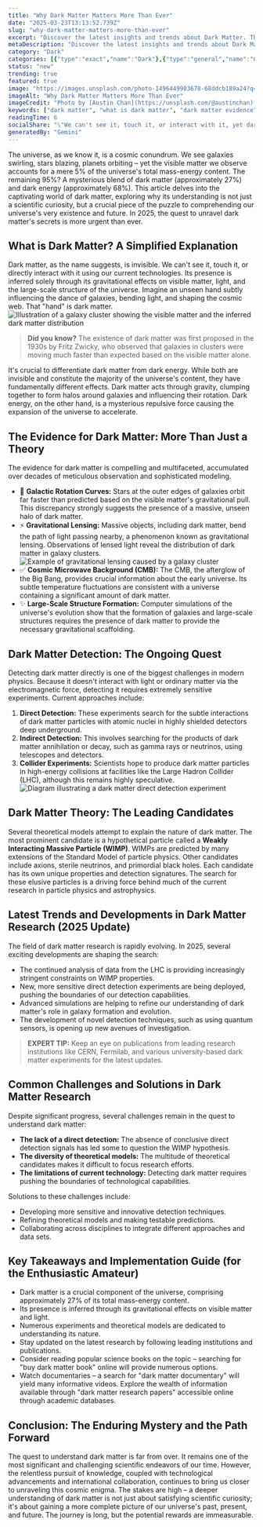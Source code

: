```yaml
---
title: "Why Dark Matter Matters More Than Ever"
date: "2025-03-23T13:13:52.739Z"
slug: "why-dark-matter-matters-more-than-ever"
excerpt: "Discover the latest insights and trends about Dark Matter. This comprehensive guide covers everything you need to know about Dark Matter in 2025."
metaDescription: "Discover the latest insights and trends about Dark Matter. This comprehensive guide covers everything you need to know about Dark Matter in 2025."
category: "Dark"
categories: [{"type":"exact","name":"Dark"},{"type":"general","name":"Cosmology"},{"type":"medium","name":"Astrophysics"},{"type":"specific","name":"Galaxy Rotation"},{"type":"niche","name":"Gravitational Lensing"}]
status: "new"
trending: true
featured: true
image: "https://images.unsplash.com/photo-1496449903678-68ddcb189a24?q=85&w=1200&fit=max&fm=webp&auto=compress"
imageAlt: "Why Dark Matter Matters More Than Ever"
imageCredit: "Photo by [Austin Chan](https://unsplash.com/@austinchan) on Unsplash"
keywords: ["dark matter", "what is dark matter", "dark matter evidence", "dark matter detection", "dark matter theory", "dark matter explained simply", "buy dark matter book", "dark matter research papers", "dark matter documentary", "dark matter and dark energy"]
readingTime: 6
socialShare: "\"We can't see it, touch it, or interact with it, yet dark matter makes up 80% of our galaxy.  Understanding its nature is key to understanding our universe's very existence.\""
generatedBy: "Gemini"
---
```




The universe, as we know it, is a cosmic conundrum.  We see galaxies swirling, stars blazing, planets orbiting – yet the visible matter we observe accounts for a mere 5% of the universe's total mass-energy content. The remaining 95%?  A mysterious blend of dark matter (approximately 27%) and dark energy (approximately 68%).  This article delves into the captivating world of dark matter, exploring why its understanding is not just a scientific curiosity, but a crucial piece of the puzzle to comprehending our universe's very existence and future.  In 2025, the quest to unravel dark matter's secrets is more urgent than ever.

## What is Dark Matter?  A Simplified Explanation

Dark matter, as the name suggests, is invisible.  We can't see it, touch it, or directly interact with it using our current technologies.  Its presence is inferred solely through its gravitational effects on visible matter, light, and the large-scale structure of the universe.  Imagine an unseen hand subtly influencing the dance of galaxies, bending light, and shaping the cosmic web. That "hand" is dark matter.  ![Illustration of a galaxy cluster showing the visible matter and the inferred dark matter distribution](https://images.unsplash.com/photo-1451187580459-43490279c0fa?q=85&w=1200&fit=max&fm=webp&auto=compress)

> **Did you know?** The existence of dark matter was first proposed in the 1930s by Fritz Zwicky, who observed that galaxies in clusters were moving much faster than expected based on the visible matter alone.

It's crucial to differentiate dark matter from dark energy. While both are invisible and constitute the majority of the universe's content, they have fundamentally different effects. Dark matter acts through gravity, clumping together to form halos around galaxies and influencing their rotation. Dark energy, on the other hand, is a mysterious repulsive force causing the expansion of the universe to accelerate.

##  The Evidence for Dark Matter: More Than Just a Theory

The evidence for dark matter is compelling and multifaceted, accumulated over decades of meticulous observation and sophisticated modeling.

* 🔑 **Galactic Rotation Curves:**  Stars at the outer edges of galaxies orbit far faster than predicted based on the visible matter's gravitational pull.  This discrepancy strongly suggests the presence of a massive, unseen halo of dark matter.
* ⚡ **Gravitational Lensing:**  Massive objects, including dark matter, bend the path of light passing nearby, a phenomenon known as gravitational lensing.  Observations of lensed light reveal the distribution of dark matter in galaxy clusters. ![Example of gravitational lensing caused by a galaxy cluster](https://images.unsplash.com/photo-1484417894907-623942c8ee29?q=85&w=1200&fit=max&fm=webp&auto=compress)
* ✅ **Cosmic Microwave Background (CMB):** The CMB, the afterglow of the Big Bang, provides crucial information about the early universe.  Its subtle temperature fluctuations are consistent with a universe containing a significant amount of dark matter.
* ✨ **Large-Scale Structure Formation:**  Computer simulations of the universe's evolution show that the formation of galaxies and large-scale structures requires the presence of dark matter to provide the necessary gravitational scaffolding.

## Dark Matter Detection: The Ongoing Quest

Detecting dark matter directly is one of the biggest challenges in modern physics. Because it doesn't interact with light or ordinary matter via the electromagnetic force, detecting it requires extremely sensitive experiments.  Current approaches include:

1. **Direct Detection:** These experiments search for the subtle interactions of dark matter particles with atomic nuclei in highly shielded detectors deep underground.
2. **Indirect Detection:** This involves searching for the products of dark matter annihilation or decay, such as gamma rays or neutrinos, using telescopes and detectors.
3. **Collider Experiments:**  Scientists hope to produce dark matter particles in high-energy collisions at facilities like the Large Hadron Collider (LHC), although this remains highly speculative. ![Diagram illustrating a dark matter direct detection experiment](https://images.unsplash.com/photo-1517976487492-5750f3195933?q=85&w=1200&fit=max&fm=webp&auto=compress)

## Dark Matter Theory:  The Leading Candidates

Several theoretical models attempt to explain the nature of dark matter. The most prominent candidate is a hypothetical particle called a **Weakly Interacting Massive Particle (WIMP)**.  WIMPs are predicted by many extensions of the Standard Model of particle physics.  Other candidates include axions, sterile neutrinos, and primordial black holes.  Each candidate has its own unique properties and detection signatures.  The search for these elusive particles is a driving force behind much of the current research in particle physics and astrophysics.

## Latest Trends and Developments in Dark Matter Research (2025 Update)

The field of dark matter research is rapidly evolving.  In 2025, several exciting developments are shaping the search:

* The continued analysis of data from the LHC is providing increasingly stringent constraints on WIMP properties.
* New, more sensitive direct detection experiments are being deployed, pushing the boundaries of our detection capabilities.
* Advanced simulations are helping to refine our understanding of dark matter's role in galaxy formation and evolution.
* The development of novel detection techniques, such as using quantum sensors, is opening up new avenues of investigation.

> **EXPERT TIP:**  Keep an eye on publications from leading research institutions like CERN, Fermilab, and various university-based dark matter experiments for the latest updates.

## Common Challenges and Solutions in Dark Matter Research

Despite significant progress, several challenges remain in the quest to understand dark matter:

* **The lack of a direct detection:**  The absence of conclusive direct detection signals has led some to question the WIMP hypothesis.
* **The diversity of theoretical models:** The multitude of theoretical candidates makes it difficult to focus research efforts.
* **The limitations of current technology:**  Detecting dark matter requires pushing the boundaries of technological capabilities.

Solutions to these challenges include:

* Developing more sensitive and innovative detection techniques.
* Refining theoretical models and making testable predictions.
* Collaborating across disciplines to integrate different approaches and data sets.

## Key Takeaways and Implementation Guide (for the Enthusiastic Amateur)

* Dark matter is a crucial component of the universe, comprising approximately 27% of its total mass-energy content.
* Its presence is inferred through its gravitational effects on visible matter and light.
* Numerous experiments and theoretical models are dedicated to understanding its nature.
* Stay updated on the latest research by following leading institutions and publications.
* Consider reading popular science books on the topic – searching for "buy dark matter book" online will provide numerous options. 
* Watch documentaries – a search for "dark matter documentary" will yield many informative videos.  Explore the wealth of information available through "dark matter research papers" accessible online through academic databases.

## Conclusion: The Enduring Mystery and the Path Forward

The quest to understand dark matter is far from over.  It remains one of the most significant and challenging scientific endeavors of our time.  However, the relentless pursuit of knowledge, coupled with technological advancements and international collaboration, continues to bring us closer to unraveling this cosmic enigma.  The stakes are high – a deeper understanding of dark matter is not just about satisfying scientific curiosity; it's about gaining a more complete picture of our universe's past, present, and future.  The journey is long, but the potential rewards are immeasurable.


